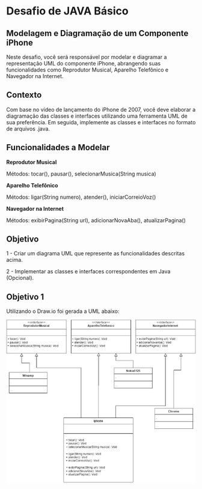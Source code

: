 # Desafio de JAVA Básico

## Modelagem e Diagramação de um Componente iPhone
Neste desafio, você será responsável por modelar e diagramar a representação UML do componente iPhone, abrangendo suas funcionalidades como Reprodutor Musical, Aparelho Telefônico e Navegador na Internet.

## Contexto
Com base no vídeo de lançamento do iPhone de 2007, você deve elaborar a diagramação das classes e interfaces utilizando uma ferramenta UML de sua preferência. Em seguida, implemente as classes e interfaces no formato de arquivos .java.

## Funcionalidades a Modelar

**Reprodutor Musical**

Métodos: tocar(), pausar(), selecionarMusica(String musica)

**Aparelho Telefônico**

Métodos: ligar(String numero), atender(), iniciarCorreioVoz()

**Navegador na Internet**

Métodos: exibirPagina(String url), adicionarNovaAba(), atualizarPagina()

## Objetivo

1 - Criar um diagrama UML que represente as funcionalidades descritas acima.

2 - Implementar as classes e interfaces correspondentes em Java (Opcional).


## Objetivo 1 
Utilizando o Draw.io foi gerada a UML abaixo:

<img src="UML.jpg" alt="UML da interface">